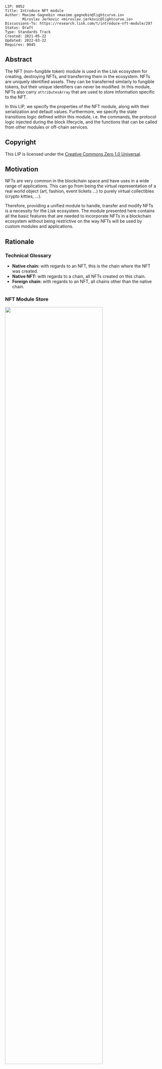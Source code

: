 ```
LIP: 0052
Title: Introduce NFT module
Author: Maxime Gagnebin <maxime.gagnebin@lightcurve.io>
        Miroslav Jerkovic <miroslav.jerkovic@lightcurve.io>
Discussions-To: https://research.lisk.com/t/introduce-nft-module/297
Status: Draft
Type: Standards Track
Created: 2021-05-22
Updated: 2022-03-22
Requires: 0045
```

## Abstract

The NFT (non-fungible token) module is used in the Lisk ecosystem for creating, destroying NFTs, and transferring them in the ecosystem. NFTs are uniquely identified assets. They can be transferred similarly to fungible tokens, but their unique identifiers can never be modified. In this module, NFTs also carry `attributesArray` that are used to store information specific to the NFT.

In this LIP, we specify the properties of the NFT module, along with their serialization and default values. Furthermore, we specify the state transitions logic defined within this module, i.e. the commands, the protocol logic injected during the block lifecycle, and the functions that can be called from other modules or off-chain services.

## Copyright

This LIP is licensed under the [Creative Commons Zero 1.0 Universal](https://creativecommons.org/publicdomain/zero/1.0/).

## Motivation

NFTs are very common in the blockchain space and have uses in a wide range of applications. This can go from being the virtual representation of a real world object (art, fashion, event tickets ...) to purely virtual collectibles (crypto kitties, ...).

Therefore, providing a unified module to handle, transfer and modify NFTs is a necessity for the Lisk ecosystem. The module presented here contains all the basic features that are needed to incorporate NFTs in a blockchain ecosystem without being restrictive on the way NFTs will be used by custom modules and applications.

## Rationale

### Technical Glossary

- **Native chain:** with regards to an NFT, this is the chain where the NFT was created.
- **Native NFT:** with regards to a chain, all NFTs created on this chain.
- **Foreign chain:** with regards to an NFT, all chains other than the native chain.

### NFT Module Store

<img src="lip-0052/nft_module_store.png" width="80%">

_Figure 1: The NFT module store is divided into four substores. All NFTs held by users are stored sequentially in the user substore with keys given by the user address and the NFT ID._

#### NFT Store

The NFT store contains entries for all NFTs present on the native chain, as well as entries for all native NFTs that have been sent cross-chain to a foreign chain. Each entry contains two properties:

- The `owner` property can either be a `LENGTH_ADDRESS` bytes long user address or a `LENGTH_CHAIN_ID` bytes long chain ID. In the latter case, the NFT is a native NFT that has been sent cross-chain to a foreign chain and is escrowed.
- The `attributesArray` property can be used by custom applications to store information about the NFT, or modify interactions with the NFT.

#### User Substore

In the proposed solution, all NFTs associated with a given address are stored sequentially in the user substore part of the state. In this way, getting all NFTs of a given account can be done efficiently. This is in contrast to specifications (like [ERC 721](https://github.com/ethereum/EIPs/blob/master/EIPS/eip-721.md) without optional extensions) where the NFT owner is only stored as one of the NFTs properties. We think that this feature is useful in an account-based blockchain ecosystem and the user substore is designed accordingly.

The `lockingModule` property stores the information regarding the locking status of the NFT. If the NFT is unlocked, this property will have the value `NFT_NOT_LOCKED`, whereas if the NFT is locked, this property will store the locking module name.

### NFT Identifier

To identify NFTs in the Lisk ecosystem, we introduce the `nftID`, a unique NFT identifier in the ecosystem. It is a `LENGTH_NFT_ID` bytes long concatenation of the `LENGTH_CHAIN_ID` bytes long `chainID`, the [chain ID][lip-0043] of the chain creating the NFT, the `LENGTH_COLLECTION_ID` bytes long `collectionID`, chosen when the NFT is created, and a 8 bytes long serialization of an `index` integer, automatically assigned at the NFT creation.

This allows chains to define multiple sets of NFTs, each identified by their respective collection. Each collection can then easily have its own attributes schema and custom logic. For example, an art NFT exchange could have a different collection per artist, `index` being then a unique integer associated with each art piece of this artist.

### Cross-chain NFT Transfer

To allow cross-chain transfers of NFTs, we define a specific command which makes use of the [Interoperability module][lip-0045] and creates a [cross-chain message][lip-0049] with the relevant information. When sending NFTs cross-chain, it is crucial that every native chain can correctly escrow its native NFTs sent to a foreign chain. In this way, a native NFT can never be created by a foreign chain and sent across the ecosystem. When receiving non-native NFTs on a chain, users can query this NFT's native chain to make sure that the NFT is properly escrowed.

#### Transfer To and From the Native Chain

These specifications only allow NFTs to be transferred from or to their native chain. In particular, this means that NFT created on chain A cannot be transferred directly from chain B to chain C. This is required to allow the native chain to maintain escrowed NFTs correctly.

### Attributes

Each NFT is stored with an array of attributes specified by various modules, with each `attribute` property being a byte sequence that is not deserialized by the NFT module. Each custom module using NFTs should define schemas to serialize and deserialize their `attributes` property of NFTs.

When an NFT is sent to another chain, the `attributes` properties of the NFT can be modified according to specifications set on the receiving chain, i.e., in the processing done after the cross-chain NFT transfer. For this reason, custom modules specifying an NFT must also implement the behavior to adopt when an NFT is returned with a modified `attributes` properties. By default, an NFT returning back to its native chain will have the attributes as saved in the escrow account.

### Protocol Logic for Other Modules

The NFT module provides the following functions to modify the NFT state. Any other modules should use those functions to modify the NFT state. The NFT state should never be modified from outside the module without using one of the provided functions as this could result in unexpected behavior and could cause an improper state transition.

#### create

This function is used to create a new NFT. The NFT will always be native to the chain creating it.

#### destroy

This function is used to destroy NFTs. The NFT will be removed from the NFT substore and cannot be retrieved. The use of this function is limited to destroying native NFTs.

#### lock

This function is used to lock an NFT to a module. A locked NFT cannot be transferred (within the chain or across chains). This can be useful, for example, when the NFT is used as a deposit for a service. Module is specified both when locking and unlocking the NFT, thus preventing NFTs being accidentally locked and unlocked by different modules.

#### unlock

This function is used to unlock an NFT that was locked to a module.

#### setAttributes

This function is used to modify the attributes of NFTs. Each custom module can define the rules surrounding modifying NFT attributes and should call this function. This function will be executed even if the NFT is locked.

#### transfer

This function is used to transfer ownership of NFTs within one chain.

#### transferCrossChain

This function is used to transfer ownership of NFTs across chains in the Lisk ecosystem.

#### recover

This function should only be called by the [Interoperability module][lip-0045] to trigger the recovery of NFTs escrowed to terminated chains.

## Specification

### Notation and Constants

The following constants are used throughout the document:

| Name                                | Type   | Value                   |
| ----------------------------------- | ------ | ----------------------- |
| **Interoperability Constants**      |        |                         |
| `MAINCHAIN_ID`                      | bytes  | 0x 00 00 00 00          |
| **NFT Module Constants**            |        |                         |
| `MODULE_NAME_NFT`                   | string | "nft"                   |
| `COMMAND_NAME_TRANSFER`             | string | "transfer"              |
| `COMMAND_NAME_CROSS_CHAIN_TRANSFER` | string | "transferCrossChain"    |
| `CROSS_CHAIN_COMMAND_NAME_TRANSFER` | string | TBD                     |
| `CCM_STATUS_OK`                     | uint32 | 0                       |
| `CCM_STATUS_NFT_NOT_SUPPORTED`      | uint32 | 64                      |
| `CCM_STATUS_PROTOCOL_VIOLATION`     | uint32 | 65                      |
| `NFT_NOT_LOCKED`                    | string | `MODULE_NAME_NFT`       |
| `MAX_BYTE_LENGTH_ATTRIBUTES`        | uint32 | 256                     |
| `ALL_SUPPORTED_NFTS_KEY`            | bytes  | `EMPTY_BYTES`           |
| **NFT Store Constants**             |        |                         |
| `SUBSTORE_PREFIX_NFT`               | bytes  | 0x00 00                 |
| `SUBSTORE_PREFIX_USER`              | bytes  | 0x80 00                 |
| `SUBSTORE_PREFIX_ESCROW`            | bytes  | 0xc0 00                 |
| `SUBSTORE_PREFIX_SUPPORTED_NFTS`    | bytes  | 0xd0 00                 |
| **Configurable Constants**          |        | **Mainchain Value**     |
| `FEE_CREATE_NFT`                    | uint64 | 5000000                 |
| **General Constants**               |        |                         |
| `OWN_CHAIN_ID`                      | bytes  | `chainID` of the chain. |
| `LENGTH_ADDRESS`                    | uint32 | 20                      |
| `MIN_LENGTH_MODULE_NAME`            | uint32 | 1                       |
| `MAX_LENGTH_MODULE_NAME`            | uint32 | 32                      |
| `LENGTH_NFT_ID`                     | uint32 | 16                      |
| `LENGTH_CHAIN_ID`                   | uint32 | 4                       |
| `LENGTH_COLLECTION_ID`              | uint32 | 4                       |
| `LENGTH_TOKEN_ID`                   | uint32 | 8                       |
| `MAX_LENGTH_DATA`                   | uint32 | 64                      |
| `EMPTY_BYTES`                       | bytes  | ""                      |

### Event Names and Results

| Name                                                 | Type   | Value                                | Description                                                                                                                      |
| ---------------------------------------------------- | ------ | ------------------------------------ | -------------------------------------------------------------------------------------------------------------------------------- |
| **Names**                                            |        |                                      |                                                                                                                                  |
| `EVENT_NAME_TRANSFER`                                | string | "transfer"                           | Name of the events emitted during NFT transfer.                                                                                  |
| `EVENT_NAME_TRANSFER_CROSS_CHAIN`                    | string | "transferCrossChain"                 | Name of the events emitted during cross-chain NFT transfer.                                                                      |
| `EVENT_NAME_CCM_TRANSFER`                            | string | "ccmTransfer"                        | Name of the events emitted during execution of cross-chain NFT transfer messages.                                                |
| `EVENT_NAME_CREATE`                                  | string | "create"                             | Name of the events emitted during calls to the [create](#create-2) function.                                                     |
| `EVENT_NAME_DESTROY`                                 | string | "destroy"                            | Name of the events emitted during calls to the [destroy](#destroy-2) function.                                                   |
| `EVENT_NAME_LOCK`                                    | string | "lock"                               | Name of the events emitted during calls to the [lock](#lock-2) function.                                                         |
| `EVENT_NAME_UNLOCK`                                  | string | "unlock"                             | Name of the events emitted during calls to the [unlock](#unlock-2) function.                                                     |
| `EVENT_NAME_SET_ATTRIBUTES`                          | string | "setAttributes"                      | Name of the events emitted during calls to the [setAttributes](#setattributes-2) function.                                       |
| `EVENT_NAME_RECOVER`                                 | string | "recover"                            | Name of the events emitted during calls to the [recover](#recover-2) function.                                                   |
| `EVENT_NAME_SUPPORT_ALL_NFTS`                        | string | "supportAllNFTs"                     | Name of the event emitted during calls to the [supportAllNFTs](#supportallnfts-1) function                                       |
| `EVENT_NAME_REMOVE_SUPPORT_ALL_NFTS`                 | string | "removeSupportAllNFTs"               | Name of the event emitted during calls to the [removeSupportAllNFTs](#removesupportallnfts-1) function                           |
| `EVENT_NAME_SUPPORT_ALL_NFTS_FROM_CHAIN`             | string | "supportAllNFTsFromChain"            | Name of the event emitted during calls to the [supportAllNFTsFromChain](#supportallnftsfromchain-1) function                     |
| `EVENT_NAME_REMOVE_SUPPORT_ALL_NFTS_FROM_CHAIN`      | string | "removeSupportAllNFTsFromChain"      | Name of the event emitted during calls to the [removeSupportAllNFTsFromChain](#removesupportallnftsfromchain-1) function         |
| `EVENT_NAME_SUPPORT_ALL_NFTS_FROM_COLLECTION`        | string | "supportAllNFTsFromCollection"       | Name of the event emitted during calls to the [supportAllNFTsFromCollection](#supportallnftsfromcollection) function             |
| `EVENT_NAME_REMOVE_SUPPORT_ALL_NFTS_FROM_COLLECTION` | string | "removeSupportAllNFTsFromCollection" | Name of the event emitted during calls to the [removeSupportAllNFTsFromCollection](#removesupportallnftsfromcollection) function |
| **Result codes**                                     |        |                                      |                                                                                                                                  |
| `RESULT_SUCCESSFUL`                                  | uint32 | 0                                    | Successful result code for events.                                                                                               |
| `RESULT_NFT_DOES_NOT_EXIST`                          | uint32 | 1                                    | Used when NFT substore entry does not exist.                                                                                     |
| `RESULT_NFT_NOT_NATIVE`                              | uint32 | 2                                    | Used when NFT is not native to either the sending chain or the receiving chain.                                                  |
| `RESULT_NFT_NOT_SUPPORTED`                           | uint32 | 3                                    | Used when NFT is not supported in the receiving chain.                                                                           |
| `RESULT_NFT_LOCKED`                                  | uint32 | 4                                    | Used when destroy, lock or transfer functions fail due to NFT being locked.                                                      |
| `RESULT_NFT_NOT_LOCKED`                              | uint32 | 5                                    | Used when unlock function fails due to NFT being unlocked.                                                                       |
| `RESULT_UNAUTHORIZED_UNLOCK`                         | uint32 | 6                                    | Used when NFT unlocking fails due to being requested by a module that did not lock it.                                           |
| `RESULT_NFT_ESCROWED`                                | uint32 | 7                                    | Used when destroy, lock or transfer functions fail due to NFT being escrowed.                                                    |
| `RESULT_NFT_NOT_ESCROWED`                            | uint32 | 8                                    | Used when recover function fails due to NFT not being escrowed.                                                                  |
| `RESULT_INITIATED_BY_NONNATIVE_CHAIN`                | uint32 | 9                                    | Used when recover function fails due to not being initiated by the native chain.                                                 |
| `RESULT_INITIATED_BY_NONOWNER`                       | uint32 | 10                                   | Used when destroy or transfer functions fail due to not being initiated by the NFT owner.                                        |
| `RESULT_RECOVER_FAIL_INVALID_INPUTS`                 | uint32 | 11                                   | Used when the recover function fails due to invalid inputs.                                                                      |
| `RESULT_INSUFFICIENT_BALANCE`                        | uint32 | 12                                   | Used when the balance is not sufficient to pay for the cross-chain message fee.                                                  |
| `RESULT_DATA_TOO_LONG`                               | uint32 | 13                                   | Used when the data input is too long.                                                                                            |

### Type Definitions

| Name              | Type                         | Validation                                                                                                                                                                                                                                  | Description                                          |
| ----------------- | ---------------------------- | ------------------------------------------------------------------------------------------------------------------------------------------------------------------------------------------------------------------------------------------- | ---------------------------------------------------- |
| `Address`         | bytes                        | Must be of length `LENGTH_ADDRESS`.                                                                                                                                                                                                         | Address of an account.                               |
| `Module`          | string                       | Must be of length at least `MIN_LENGTH_MODULE_NAME` and at most `MAX_LENGTH_MODULE_NAME`.                                                                                                                                                   | Used for identifying modules.                        |
| `NFTID`           | bytes                        | Must be of length `LENGTH_NFT_ID`.                                                                                                                                                                                                          | Used for NFT identifiers.                            |
| `ChainID`         | bytes                        | Must be of length `LENGTH_CHAIN_ID`.                                                                                                                                                                                                        | Used for chain identifiers.                          |
| `CollectionID`    | bytes                        | Must be of length `LENGTH_COLLECTION_ID`.                                                                                                                                                                                                   | Used for NFT collection identifiers.                 |
| `Attributes`      | bytes                        | Must be of length at most `MAX_BYTE_LENGTH_ATTRIBUTES`                                                                                                                                                                                      | Used for NFT attributes.                             |
| `AttributesArray` | (Module &#124; Attributes)[] | Two-dimensional array consisting of `Module` names and corresponding `Attributes`.                                                                                                                                                          | Used for array of NFT attributes.                    |
| `Transaction`     | object                       | Must follow the `transactionSchema` schema defined in the [LIP 0068][lip-0068] with the only difference that `params` property is not serialized and contains the values of parameters of `paramsSchema` for the corresponding transaction. | An object representing a non-serialized transaction. |
| `CCM`             | object                       | Must follow the `crossChainMessageSchema` schema defined in [LIP 0049][lip-0049#ccmschema].                                                                                                                                                 | The type of cross-chain messages.                    |

#### uint64be Function

The function `uint64be(x)` returns the big endian uint64 serialization of an integer `x`, with `0 <= x < 2^64`. This serialization is always 8 bytes long.

#### Logic from Other Modules

Calling a function `fct` from the [Interoperability module][lip-0045] is represented by `Interoperability.fct(required inputs)`, from the [Fee module][lip-0048] by `Fee.fct(required inputs)`, and from the [Token module][lip-0051] by `Token.fct(required inputs)`.

### NFT Identification

All NFTs in the ecosystem are identified by using the following three values:

- `chainID`, always the chain ID of the chain that created the NFT,
- `collectionID`, a `LENGTH_COLLECTION_ID` bytes long array, specified at NFT creation,
- `index`, assigned at NFT creation to the next available index in the collection.

In this LIP, the NFT identifier `nftID` is a `LENGTH_NFT_ID` bytes long concatenation of the `chainID` of the NFT native chain, `collectionID` and the serialization of `index`: `nftID = chainID + collectionID + uint64be(index)`. This is for example used in all input formats for the module's exposed logics. This allows the exposed logic interfaces to be simple and uniform.

#### Supported NFTs

The NFT module contains a function used when receiving cross-chain NFT transfers to assert the support for non-native NFTs. It should return a boolean, depending on the configuration of the NFT module. For the rest of this LIP, this function is written `isNFTSupported(nftID)`.

### NFT Module Store

The store keys and schemas for value serialization of the NFT module store are set as follows:

#### NFT Substore

- The substore prefix is set to `SUBSTORE_PREFIX_NFT`.
- Each store key is an NFT ID: `nftID`.
- Each store value is the serialization of an object following `NFTStoreSchema`.

```java
NFTStoreSchema = {
    "type": "object",
    "required": [
        "owner",
        "attributesArray"
    ],
    "properties": {
        "owner": {
            "dataType": "bytes",
            "fieldNumber": 1
        },
        "attributesArray": {
            "type": "array",
            "fieldNumber": 2,
            "items": {
                "type": "object",
                "required": [
                    "module",
                    "attributes"
                ],
                "properties": {
                    "module": {
                        "dataType": "string",
                        "minLength": MIN_LENGTH_MODULE_NAME,
                        "maxLength": MAX_LENGTH_MODULE_NAME,
                        "pattern": "^[a-zA-Z0-9]*$",
                        "fieldNumber": 1
                    },
                    "attributes": {
                        "dataType": "bytes",
                        "maxLength": MAX_BYTE_LENGTH_ATTRIBUTES,
                        "fieldNumber": 2
                    }
                }
            }
        }
    }
}
```

Here, the `attributesArray` array is lexicographically ordered by `module`, which guarantees that serialization is consistent across nodes maintaining the chain.

If, for some `module`, a state transition deletes the `attributes` property , the corresponding entry in `attributesArray` is removed.

If, for some `module`, a state transition creates the `attributes` property of a non-existent store entry, this entry is created following `NFTStoreSchema` with the `attributesArray` entry set accordingly.

#### User Substore

- The substore prefix is set to `SUBSTORE_PREFIX_USER`.
- Each store key is a concatenation of an address and a NFT ID: `address + nftID`.
- Each store value is the serialization of an object following `userStoreSchema`.

```java
userStoreSchema = {
    "type": "object",
    "required": ["lockingModule"],
    "properties": {
        "lockingModule": {
            "dataType": "string",
            "minLength": MIN_LENGTH_MODULE_NAME,
            "maxLength": MAX_LENGTH_MODULE_NAME,
            "pattern": "^[a-zA-Z0-9]*$]",
            "fieldNumber": 1
        },
    }
}
```

The default value for the `lockingModule` property is `NFT_NOT_LOCKED`.

#### Escrow Substore

- The substore prefix is set to `SUBSTORE_PREFIX_ESCROW`.
- Each store key is the identifier of the chain to which the NFTs are escrowed, and the NFT ID of the escrowed NFT: `escrowedChainID + nftID`.
- Each store value follows the empty schema.

#### Supported NFTs Substore

- The substore prefix is set to `SUBSTORE_PREFIX_SUPPORTED_NFTS`.
- Each store key is the `chainID` identifier of the chain to which the supported NFTs are native.
- Each store value is the serialization of an object following `supportedNFTsStoreSchema`.

```java
supportedNFTsStoreSchema = {
   "type": "object",
   "required": ["supportedCollectionIDArray"],
   "properties": {
       "supportedCollectionIDArray" : {
           "type": "array",
           "fieldNumber": 1,
           "items": {
                "type": "object",
                "required": ["collectionID"],
                "properties": {
                    "collectionID": {
                        "dataType": "bytes",
                        "length": LENGTH_COLLECTION_ID,
                        "fieldNumber": 1
                    }
                }
            }
       }
   }
}
```

If all NFTs are supported, the substore contains an entry for the key ALL_SUPPORTED_NFTS_KEY and no other entries.

If not all NFTs are supported, but all NFTs from a chain with `chainID` are supported, the substore contains an entry for key `chainID` with an empty array as value.

Since the native NFTs are always supported, no entry with key `OWN_CHAIN_ID` is added to the substore.

For all entries in this substore, the entries of the `supportedCollectionIDArray` are ordered lexicographically.

#### Store Notation

For the rest of this proposal:

- Let `NFTStore(nftID)` be the NFT substore entry with store key `nftID`.
  - Let `attributes(nftID, module)` be the `attributes` corresponding to the given `module` in the `attributesArray` of `NFTStore(nftID)`.
- Let `userStore(address, nftID)` be the user substore entry with store key `address + nftID`.
- Let `escrowStore(escrowedChainID, nftID)` be the escrow substore entry with store key `escrowedChainID + nftID`.
- Let `supportedNFTsStore(chainID)` be the supported NFTs substore entry with store key `chainID`.

### Commands

The module provides the following commands to modify the NFT store.

#### NFT Transfer

Transactions executing this command have:

- `module = MODULE_NAME_NFT`
- `command = COMMAND_NAME_TRANSFER`

##### Parameters Schema

The `params` property of a NFT transfer transaction follows the schema `NFTTransferParamsSchema`.

```java
NFTTransferParamsSchema = {
    "type": "object",
    "required": [
        "nftID",
        "recipientAddress",
        "data"
    ],
    "properties": {
        "nftID": {
            "dataType": "bytes",
            "length": LENGTH_NFT_ID,
            "fieldNumber": 1,
        },
        "recipientAddress": {
            "dataType": "bytes",
            "length": LENGTH_ADDRESS,
            "fieldNumber": 2
        },
         "data": {
            "dataType": "string",
            "maxLength": MAX_LENGTH_DATA,
            "fieldNumber": 3
        }
    }
}
```

##### Verification

```python
def verify(trs: Transaction) -> None:

    senderAddress = sha256(trs.senderPublicKey)[:LENGTH_ADDRESS]
    nftID = trs.params.nftID

    if NFTStore(nftID) does not exist:
        raise Exception("NFT substore entry does not exist")

    if len(getNFTOwner(nftID)) == LENGTH_CHAIN_ID:
        raise Exception("NFT is escrowed to another chain")

    if getNFTOwner(nftID) != senderAddress:
        raise Exception("Transfer not initiated by the NFT owner")

    if getLockingModule(nftID) != NFT_NOT_LOCKED:
        raise Exception("Locked NFTs cannot be transferred")
```

##### Execution

```python
def execute(trs: Transaction) -> None:

    senderAddress = sha256(trs.senderPublicKey)[:LENGTH_ADDRESS]
    recipientAddress = trs.params.recipientAddress
    nftID = trs.params.nftID

    transferInternal(senderAddress, recipientAddress, nftID)
```

The [transferInternal](#transferinternal) function transfers the ownership of the NFT within the chain.

#### Cross-chain NFT Transfer

Transactions executing this command have:

- `module = MODULE_NAME_NFT`
- `command = COMMAND_NAME_CROSS_CHAIN_TRANSFER`

##### Parameters Schema

The `params` property of a cross-chain NFT transfer transaction follows the `crossChainTransferParamsSchema` schema.

```java
crossChainTransferParamsSchema = {
    "type": "object",
    "required": [
        "nftID",
        "receivingChainID",
        "recipientAddress",
        "data",
        "messageFee",
        "messageFeeTokenID",
        "includeAttributes"
    ],
    "properties": {
        "nftID": {
            "dataType": "bytes",
            "length": LENGTH_NFT_ID,
            "fieldNumber": 1,
        },
        "receivingChainID": {
            "dataType": "bytes",
            "length": LENGTH_CHAIN_ID,
            "fieldNumber": 2
        },
        "recipientAddress": {
            "dataType": "bytes",
            "length": LENGTH_ADDRESS,
            "fieldNumber": 3
        },
        "data": {
            "dataType": "string",
            "maxLength": MAX_LENGTH_DATA,
            "fieldNumber": 4
        }
        "messageFee": {
            "dataType": "uint64",
            "fieldNumber": 5
        },
        "messageFeeTokenID": {
            "dataType": "bytes",
            "length": LENGTH_TOKEN_ID,
            "fieldNumber": 6
        },
        "includeAttributes": {
            "dataType": "boolean",
            "fieldNumber": 7
        }
    }
}
```

##### Verification

```python
def verify(trs: Transaction) -> None:

    senderAddress = sha256(trs.senderPublicKey)[:LENGTH_ADDRESS]
    nftID = trs.params.nftID
    receivingChainID = trs.params.receivingChainID
    messageFeeTokenID = trs.params.messageFeeTokenID

    if NFTStore(nftID) does not exist:
        raise Exception("NFT substore entry does not exist")

    if len(getNFTOwner(nftID)) == LENGTH_CHAIN_ID:
        raise Exception("NFT is escrowed to another chain")

    if getChainID(nftID) not in [OWN_CHAIN_ID, receivingChainID, MAINCHAIN_ID]:
        raise Exception("NFT must be native to either the sending or the receiving chain or the mainchain")

    if messageFeeTokenID != Interoperability.getMessageFeeTokenID(receivingChainID):
        raise Exception("Mismatching message fee Token ID")

    if getNFTOwner(nftID) != senderAddress:
        raise Exception("Transfer not initiated by the NFT owner")

    if getLockingModule(nftID) != NFT_NOT_LOCKED:
        raise Exception("Locked NFTs cannot be transferred")

    if Token.getAvailableBalance(senderAddress, messageFeeTokenID) < messageFee:
        raise Exception("Insufficient balance for the message fee")
```

##### Execution

```python
def execute(trs: Transaction) -> None:

    senderAddress = sha256(trs.senderPublicKey)[:LENGTH_ADDRESS]
    nftID = trs.params.nftID
    receivingChainID = trs.params.receivingChainID
    recipientAddress = trs.params.recipientAddress
    data = trs.params.data
    messageFee = trs.params.messageFee
    includeAttributes = trs.params.includeAttributes

    if includeAttributes:
        transferCrossChainInternal(senderAddress, recipientAddress, nftID, receivingChainID, messageFee, data, True)
    else:
        transferCrossChainInternal(senderAddress, recipientAddress, nftID, receivingChainID, messageFee, data, False)
```

The [transferCrossChainInternal](#transfercrosschaininternal) function transfers ownership of NFTs across chains in the Lisk ecosystem and calls the interoperability module in order to create a CCM.

### Cross-chain Commands

#### Cross-chain NFT Transfer Message

Cross-chain messages executing this cross-chain command have:

- `module = MODULE_NAME_NFT`,
- `crossChainCommand = CROSS_CHAIN_COMMAND_NAME_TRANSFER`

##### CCM Parameters Schema

The `params` property of a cross-chain NFT transfer message follows the `crossChainTransferMessageParamsSchema`.

```java
crossChainTransferMessageParamsSchema = {
    "type": "object",
    "required": [
        "nftID",
        "senderAddress"
        "recipientAddress",
        "attributes",
        "data"
    ],
    "properties": {
        "nftID": {
            "dataType": "bytes",
            "length": LENGTH_NFT_ID,
            "fieldNumber": 1,
        },
        "senderAddress": {
            "dataType": "bytes",
            "length": LENGTH_ADDRESS,
            "fieldNumber": 2
        },
        "recipientAddress": {
            "dataType": "bytes",
            "length": LENGTH_ADDRESS,
            "fieldNumber": 3
        },
        "attributes": {
            "dataType": "bytes",
            "fieldNumber": 4
        }
        "data": {
            "dataType": "string",
            "maxLength": MAX_LENGTH_DATA,
            "fieldNumber": 5
        }
    }
}
```

##### Verification

```python
def verify(
    ccu: Transaction,
    ccm: CCM
) -> None:

    nftID = ccm.params.nftID
    sendingChainID = ccm.sendingChainID

    if getChainID(nftID) not in [OWN_CHAIN_ID, sendingChainID, MAINCHAIN_ID]:
        raise Exception("NFT is not native to either the sending chain or the receiving chain or the mainchain")

    if getChainID(nftID) == OWN_CHAIN_ID and NFTStore(nftID) entry does not exist:
        raise Exception("Non-existent entry in the NFT substore")

    if getChainID(nftID) == OWN_CHAIN_ID and NFTStore(nftID).owner != ccm.sendingChainID:
        raise Exception("NFT has not been properly escrowed")

    if getChainID(nftID) != OWN_CHAIN_ID and NFTStore(nftID) entry exists:
        raise Exception("NFT substore entry already exists")
```

##### Execution

When executing a cross-chain NFT transfer message `ccm`, the logic below is followed.

```python
def execute(
    ccu: Transaction,
    ccm: CCM
) -> None:

    nftID = ccm.params.nftID
    senderAddress = ccm.params.senderAddress
    recipientAddress = ccm.params.recipientAddress
    receivedAttributes = ccm.params.attributes
    data = ccm.params.data
    receivingChainID = ccm.receivingChainID
    sendingChainID = ccm.sendingChainID

    if getChainID(nftID) == OWN_CHAIN_ID: # execution on the native chain
        storedAttributes = NFTStore(nftID).attributesArray
        if ccm.status == CCM_STATUS_OK:
            NFTStore(nftID).owner = recipientAddress
            NFTStore(nftID).attributesArray = getNewAttributes(nftID, storedAttributes, receivedAttributes)
            createUserEntry(recipientAddress, nftID)
            delete entry escrowEntry(sendingChainID, nftID) from the escrow substore
        else: # message is returning to the non-native chain
            createNFTEntry(senderAddress, nftID, receivedAttributes)
            createUserEntry(senderAddress, nftID)
    else: # execution on the non-native chain
        if isNFTSupported(nftID) == False:
            emitPersistentEvent(
                module = MODULE_NAME_NFT,
                name = EVENT_NAME_CCM_TRANSFER,
                data = {
                    "senderAddress": senderAddress,
                    "recipientAddress": recipientAddress,
                    "nftID": nftID,
                    "result": RESULT_NFT_NOT_SUPPORTED
                },
                topics = [senderAddress, recipientAddress]
            )
            raise Exception("Non-supported NFT")
        if ccm.status == CCM_STATUS_OK:
            createNFTEntry(recipientAddress, nftID, receivedAttributes)
            createUserEntry(recipientAddress, nftID)
        else: # message is returning to the native chain
            NFTStore(nftID).owner = senderAddress
            createUserEntry(senderAddress, nftID)
            delete entry escrowEntry(receivingChainID, nftID) from the escrow substore

    emitEvent(
        module = MODULE_NAME_NFT,
        name = EVENT_NAME_CCM_TRANSFER,
        data = {
            "senderAddress": senderAddress,
            "recipientAddress": recipientAddress,
            "nftID": nftID,
            "result": RESULT_SUCCESSFUL
        },
        topics = [senderAddress, recipientAddress]
    )
```

### Events

#### transfer

This event has `name = EVENT_NAME_TRANSFER`, and is emitted when the [transfer](#transfer-2) and [transferInternal](#transferinternal) functions are called.

##### Topics

- `senderAddress`: the address of the sending account.
- `recipientAddress`: the address of the receiving account.

##### Data

```java
transferEventDataSchema = {
    "type": "object",
    "required": [
        "senderAddress",
        "recipientAddress",
        "nftID",
        "result"
    ],
    "properties": {
        "senderAddress": {
            "dataType": "bytes",
            "length": LENGTH_ADDRESS,
            "fieldNumber": 1
        },
        "recipientAddress": {
            "dataType": "bytes",
            "length": LENGTH_ADDRESS,
            "fieldNumber": 2
        },
        "nftID": {
            "dataType": "bytes",
            "length": LENGTH_NFT_ID,
            "fieldNumber": 3
        },
        "result": {
            "dataType": "uint32",
            "fieldNumber": 4
        },
    }
}
```

#### transferCrossChain

This event has `name = EVENT_NAME_TRANSFER_CROSS_CHAIN`, and is emitted when the [transferCrossChain](#transfercrosschain-2) and [transferCrossChainInternal](#transfercrosschaininternal) functions are called.

##### Topics

- `senderAddress`: the address of the sending account.
- `recipientAddress`: the address of the receiving account.
- `receivingChainID`: the chain ID of the receiving chain.

##### Data

```java
transferCrossChainEventDataSchema = {
    "type": "object",
    "required": [
        "senderAddress",
        "recipientAddress",
        "nftID",
        "receivingChainID",
        "result"
    ],
    "properties": {
        "senderAddress": {
            "dataType": "bytes",
            "length": LENGTH_ADDRESS,
            "fieldNumber": 1
        },
        "recipientAddress": {
            "dataType": "bytes",
            "length": LENGTH_ADDRESS,
            "fieldNumber": 2
        },
        "nftID": {
            "dataType": "bytes",
            "length": LENGTH_NFT_ID,
            "fieldNumber": 3
        },
        "receivingChainID": {
            "dataType": "bytes",
            "length": LENGTH_CHAIN_ID,
            "fieldNumber": 4
        },
        "includeAttributes": {
            "dataType": "boolean",
            "fieldNumber": 5
        }
        "result": {
            "dataType": "bytes",
            "length": "uint32",
            "fieldNumber": 6
        }
    }
}
```

#### ccmTransfer

This event has `name = EVENT_NAME_CCM_TRANSFER`, and is emitted during the execution of [cross-chain NFT transfer messages](#cross-chain-nft-transfer-message).

##### Topics

- `senderAddress`: the address of the sending account.
- `recipientAddress`: the address of the receiving account.

##### Data

```java
ccmTransferEventDataSchema = {
    "type": "object",
    "required": [
        "senderAddress",
        "recipientAddress",
        "nftID",
        "result"
    ],
    "properties": {
        "senderAddress": {
            "dataType": "bytes",
            "length": LENGTH_ADDRESS,
            "fieldNumber": 1
        },
        "recipientAddress": {
            "dataType": "bytes",
            "length": LENGTH_ADDRESS,
            "fieldNumber": 2
        },
        "nftID": {
            "dataType": "bytes",
            "length": LENGTH_NFT_ID,
            "fieldNumber": 3
        },
        "result": {
            "dataType": "bytes",
            "length": "uint32",
            "fieldNumber": 4
        }
    }
}
```

#### create

This event has `name = EVENT_NAME_CREATE`, and is emitted when the [create](#create-2) function is called.

##### Topics

- `address`: the address of the account that created the NFT.
- `nftID`: ID of the created NFT.

##### Data

```java
createEventDataSchema = {
    "type": "object",
    "required": [
        "address",
        "nftID",
        "collectionID",
        "result"
    ],
    "properties": {
        "address": {
            "dataType": "bytes",
            "length": LENGTH_ADDRESS,
            "fieldNumber": 1
        },
        "nftID": {
            "dataType": "bytes",
            "length": LENGTH_NFT_ID,
            "fieldNumber": 2
        },
        "collectionID": {
            "dataType": "bytes",
            "length": LENGTH_COLLECTION_ID,
            "fieldNumber": 3
        },
        "result": {
            "dataType": "uint32"
            "fieldNumber": 4
        }
    }
}
```

#### destroy

This event has `name = EVENT_NAME_DESTROY`, and is emitted when the [destroy](#destroy-2) function is called.

##### Topics

- `address`: the address of the NFT owner.
- `nftID`: ID of the destroyed NFT.

##### Data

```java
destroyEventDataSchema = {
    "type": "object",
    "required": [
        "address",
        "nftID",
        "result"
    ],
    "properties": {
        "address": {
            "dataType": "bytes",
            "length": LENGTH_ADDRESS,
            "fieldNumber": 1
        },
        "nftID": {
            "dataType": "bytes",
            "length": LENGTH_NFT_ID,
            "fieldNumber": 2
        },
        "result": {
            "dataType": "uint32",
            "fieldNumber": 3
        }
    }
}
```

#### lock

This event has `name = EVENT_NAME_LOCK`, and is emitted when the [lock](#lock-2) function is called.

##### Topics

- `module`: name of the module that locked the NFT.
- `nftID`: ID of the locked NFT.

##### Data

```java
lockEventDataSchema = {
    "type": "object",
    "required": [
        "module",
        "nftID",
        "result"
    ],
    "properties": {
        "module": {
            "dataType": "string",
            "minLength": MIN_LENGTH_MODULE_NAME,
            "maxLength": MAX_LENGTH_MODULE_NAME,
            "fieldNumber": 1
        },
        "nftID": {
            "dataType": "bytes",
            "length": LENGTH_NFT_ID,
            "fieldNumber": 2
        },
        "result": {
            "dataType": "uint32",
            "fieldNumber": 3
        }
    }
}
```

#### unlock

This event has `name = EVENT_NAME_UNLOCK`, and is emitted when the [unlock](#unlock-2) function is called.

##### Topics

- `module`: name of the module that unlocked the NFT.
- `nftID`: ID of the unlocked NFT.

##### Data

```java
unlockEventDataSchema = {
    "type": "object",
    "required": [
        "module",
        "nftID",
        "result"
    ],
    "properties": {
        "module": {
            "dataType": "string",
            "minLength": MIN_LENGTH_MODULE_NAME,
            "maxLength": MAX_LENGTH_MODULE_NAME,
            "fieldNumber": 1
        },
        "nftID": {
            "dataType": "bytes",
            "length": LENGTH_NFT_ID,
            "fieldNumber": 2
        },
        "result": {
            "dataType": "uint32",
            "fieldNumber": 3
        }
    }
}
```

#### setAttributes

This event has `name = EVENT_NAME_SET_ATTRIBUTES`, and is emitted when the [setAttributes](#setattributes-2) function is called.

##### Topics

- `nftID`: ID of the NFT.

##### Data

```java
setAttributesEventDataSchema = {
    "type": "object",
    "required": [
        "nftID",
        "attributes",
        "result"
    ],
    "properties": {
        "nftID": {
            "dataType": "bytes",
            "length": LENGTH_NFT_ID,
            "fieldNumber": 1
        },
        "attributes": {
            "dataType": "bytes",
            "maxLength": MAX_BYTE_LENGTH_ATTRIBUTES,
            "fieldNumber": 2
        },
        "result": {
            "dataType": "uint32",
            "fieldNumber": 3
        }
    }
}
```

#### recover

This event has `name = EVENT_NAME_RECOVER`, and is emitted when the [recover](#recover-2) function is called.

##### Topics

- `nftID`: ID of the recovered NFT.

##### Data

```java
recoverEventDataSchema = {
    "type": "object",
    "required": [
        "terminatedChainID",
        "nftID",
        "result"
    ],
    "properties": {
        "terminatedChainID": {
            "dataType": "bytes",
            "maxLength": LENGTH_CHAIN_ID,
            "fieldNumber": 1
        },
        "nftID": {
            "dataType": "bytes",
            "length": LENGTH_NFT_ID,
            "fieldNumber": 2
        },
        "result": {
            "dataType": "uint32",
            "fieldNumber": 3
        }
    }
}
```

#### supportAllNFTs

This event has `name = EVENT_NAME_SUPPORT_ALL_NFTS`, and is emitted when the [`supportAllNFTs`](#supportallnfts-1) function is called.

#### removeSupportAllNFTs

This event has `name = EVENT_NAME_REMOVE_SUPPORT_ALL_NFTS`, and is emitted when the [`removeSupportAllNFTs`](#removesupportallnfts-1) function is called.

#### supportAllNFTsFromChain

This event has `name = EVENT_NAME_SUPPORT_ALL_NFTS_FROM_CHAIN`, and is emitted when the [`supportAllNFTsFromChain`](#supportallnftsfromchain-1) function is called.

##### Topics

- `chainID`: the ID of the chain for which all NFTs are supported.

##### Data

```java
supportAllNFTsFromChainEventDataSchema = {
    "type": "object",
    "required" = ["chainID"],
    "properties": {
        "chainID": {
            "dataType": "bytes",
            "length": LENGTH_CHAIN_ID,
            "fieldNumber": 1
        }
    }
}
```

#### removeSupportAllNFTsFromChain

This event has `name = EVENT_NAME_REMOVE_SUPPORT_ALL_NFTS_FROM_CHAIN`, and is emitted when the [`removeSupportAllNftsFromChain`](#removesupportallnftsfromchain-1) function is called.

##### Topics

- `chainID`: the ID of the chain for which all NFTs are supported.

##### Data

Same as in previous event, i.e., follow the `supportAllNFTsFromChainEventDataSchema`.

#### supportAllNFTsFromCollection

This event has `name = EVENT_NAME_SUPPORT_ALL_NFTS_FROM_COLLECTION`, and is emitted when the [supportAllNftsFromCollection](#supportallnftsfromcollection-1) function is called.

##### Topics

- `chainID`: the ID of the native chain of the supported collection.
- `collectionID`: the ID of the collection from which all NFTs are supported.

##### Data

```java
supportAllNFTsFromCollectionEventDataSchema = {
    "type": "object",
    "required" = [
        "chainID",
        "collectionID"
    ],
    "properties": {
        "chainID": {
            "dataType": "bytes",
            "length": LENGTH_CHAIN_ID,
            "fieldNumber": 1
        },
        "collectionID": {
            "dataType": "bytes",
            "length": LENGTH_COLLECTION_ID,
            "fieldNumber": 2
        }
    }
}
```

#### removeSupportAllNFTsFromCollection

This event has `name = EVENT_NAME_REMOVE_SUPPORT_ALL_NFTS_FROM_COLLECTION`, and is emitted when the [removeSupportAllNFTsFromCollection](#removesupportallnftsfromcollection-1) function is called.

##### Topics

- `chainID`: the ID of the native chain of the supported collection.
- `collectionID`: the ID of the collection from which all NFTs are supported.

##### Data

Same as in previous event, i.e., follow the `supportAllNFTsFromCollectionEventDataSchema`.

### Internal Functions

#### createNFTEntry

```python
def createNFTEntry(
    address: Address,
    nftID: NFTID,
    attributesArray: AttributesArray
) -> None:

    create substore entry with
        substorePrefix = SUBSTORE_PREFIX_NFT
        key = nftID
        value = encode(
            schema = NFTStoreSchema,
            object = {
               "owner": address,
               "attributesArray": attributesArray
            }
        )
```

#### createUserEntry

```python
def createUserEntry(
    address: Address,
    nftID: NFTID
) -> None:

    create substore entry with
        substorePrefix = SUBSTORE_PREFIX_USER
        key = address + nftID
        value = encode(
            schema = userStoreSchema,
            object = {
               "lockingModule": NFT_NOT_LOCKED
            }
        )
```

#### createEscrowEntry

```python
def createEscrowEntry(
    receivingChainID: ChainID,
    nftID: NFTID
) -> None:

    create substore entry with
        substorePrefix = SUBSTORE_PREFIX_ESCROW
        key = receivingChainID + nftID
```

#### transferInternal

```python
def transferInternal(
    senderAddress: Address,
    recipientAddress: Address,
    nftID: NFTID
) -> None:

    delete entry userStore(senderAddress, nftID) from the user substore
    createUserEntry(recipientAddress, nftID)
    NFTStore(nftID).owner = recipientAddress

    emitEvent(
        module = MODULE_NAME_NFT,
        name = EVENT_NAME_TRANSFER,
        data = {
            "senderAddress": senderAddress,
            "recipientAddress": recipientAddress,
            "nftID": nftID,
            "result": RESULT_SUCCESSFUL
        },
        topics = [senderAddress, recipientAddress]
    )
```

#### transferCrossChainInternal

```python
def transferCrossChainInternal(
    senderAddress: Address,
    recipientAddress: Address,
    nftID: NFTID,
    receivingChainID: ChainID,
    messageFee: uint64,
    data: str,
    includeAttributes: bool
) -> None:

    if getChainID(nftID) == OWN_CHAIN_ID:
        NFTStore(nftID).owner = receivingChainID
        delete entry userStore(senderAddress, nftID) from the user substore
        if escrowStore(receivingChainID, nftID) does not exist:
            createEscrowEntry(receivingChainID, nftID)

    if getChainID(nftID) == receivingChainID:
        destroy(senderAddress, nftID)

    if includeAttributes:
        attributes = NFTStore(nftID).attributesArray
    else:
        attributes = EMPTY_BYTES

    emitEvent(
        module = MODULE_NAME_NFT,
        name = EVENT_NAME_TRANSFER_CROSS_CHAIN,
        data = {
            "senderAddress": senderAddress,
            "recipientAddress": recipientAddress,
            "nftID": nftID,
            "receivingChainID": receivingChainID,
            "includeAttributes": includeAttributes,
            "result": RESULT_SUCCESSFUL
        },
        topics = [senderAddress, recipientAddress, receivingChainID]
    )

    Interoperability.send(
        sendingAddress = senderAddress,
        module = MODULE_NAME_NFT,
        crossChainCommand = CROSS_CHAIN_COMMAND_NAME_TRANSFER,
        receivingChainID = receivingChainID,
        fee = messageFee,
        params = encode(
            schema = crossChainTransferMessageParamsSchema,
            object = {
                "nftID": nftID,
                "senderAddress": senderAddress,
                "recipientAddress": recipientAddress,
                "attributes": attributes,
                "data": data
            }
        )
    )
```

#### getNewAttributes

This function is used when the native NFT is received from a non-native chain, with a default behavior is to always rewrite the received attributes with the ones in the NFT substore.

```python
def getNewAttributes(
    nftID: NFTID,
    storedAttributes: AttributesArray,
    receivedAttributes: AttributesArray
) -> AttributesArray:

    return storedAttributes
```

### Protocol Logic for Other Modules

#### isNFTSupported

This function returns the support status of an NFT.

```python
def isNFTSupported(nftID: NFTID) -> bool:

    if NFTStore(nftID) does not exist:
        raise Exception("NFT substore entry does not exist")

    chainID = getChainID(nftID)
    collectionID = getCollectionID(nftID)

    if getChainID(nftID) == OWN_CHAIN_ID:
        return True

    if supportedNFTsStore(ALL_SUPPORTED_NFTS_KEY) exists:
        return True

    if supportedNFTsStore(chainID) exists:
        if supportedNFTsStore(chainID).supportedCollectionIDArray == []:
            return True
        if collectionID is in supportedNFTsStore(chainID).supportedCollectionIDArray:
            return True

    return False
```

#### getChainID

This function returns the native chain `chainID` of an NFT.

```python
def getChainID(nftID: NFTID) -> ChainID:

    return nftID[:LENGTH_CHAIN_ID]
```

#### getCollectionID

This function returns the `collectionID` of an NFT.

```python
def getCollectionID(nftID: NFTID) -> CollectionID:

    if NFTStore(nftID) does not exist:
        raise Exception("NFT substore entry does not exist")

    return nftID[`LENGTH_CHAIN_ID`:(`LENGTH_CHAIN_ID` + `LENGTH_COLLECTION_ID`)]
```

#### getAttributesArray

This function returns the `attributesArray` of an NFT.

```python
def getAttributesArray(nftID: NFTID) -> List[{Module, Attributes}]:

    if NFTStore(nftID) does not exist:
        raise Exception("NFT substore entry does not exist")

    return NFTStore(nftID).attributesArray
```

#### getAttributes

This function returns the attributes of an NFT set by a specific module.

```python
def getAttributes(
    module: Module,
    nftID: NFTID
) -> Attributes:

    if NFTStore(nftID) does not exist:
        raise Exception("NFT substore entry does not exist")

    attributes_exist = False

    for entry in NFTStore(nftID).attributesArray:
        if entry['module'] == module:
            attributes_exist = True
            return(entry['attributes'])

    if attributes_exist == False:
        raise Exception("Specific module did not set any attributes.")
```

#### getLockingModule

This function returns the locking status of an NFT.

```python
def getLockingModule(nftID: NFTID) -> Module:

    if NFTStore(nftID) does not exist:
        raise Exception("NFT substore entry does not exist")

    if len(getNFTOwner(nftID)) == LENGTH_CHAIN_ID:
        raise Exception("NFT is escrowed to another chain")
    else:
        return userStore(getNFTOwner(nftID), nftID).lockingModule
```

#### getNFTOwner

This function returns the owner of an NFT.

```python
def getNFTOwner(nftID: NFTID) -> Address | ChainID:

    if NFTStore(nftID) does not exist:
        raise Exception("NFT substore entry does not exist")

    return NFTStore(nftID).owner
```

#### getNextAvailableIndex

This function returns the next available index of a collection.

```python
def getNextAvailableIndex(collectionID: CollectionID) -> uint64:

    count = 0

    for key in NFTStore.keys():
        if key[`LENGTH_CHAIN_ID`:(`LENGTH_CHAIN_ID`+`LENGTH_COLLECTION_ID`)] == collectionID:
            count +=1

    return count
```

#### create

This function creates an NFT.

```python
def create(
    address: Address,
    collectionID: Collection,
    attributesArray: AttributesArray
) -> None:

    index = getNextAvailableIndex(collectionID)
    nftID = OWN_CHAIN_ID + collectionID + uint64be(index)

    # May fail in the case of insufficient balance.
    Fee.payFee(FEE_CREATE_NFT)

    createNFTEntry(address, nftID, attributesArray)
    createUserEntry(address, nftID)

    emitEvent(
        module = MODULE_NAME_NFT,
        name = EVENT_NAME_CREATE,
        data = {
            "address": address,
            "nftID": nftID,
            "collectionID": collectionID,
            "result": RESULT_SUCCESSFUL
        },
        topics = [address, nftID]
    )
```

#### destroy

This function destroys an NFT.

```python
def destroy(
    address: Address,
    nftID: NFTID
) -> None:

    if NFTStore(nftID) does not exist:
        emitFailedDestroyEvent(address, nftID, RESULT_NFT_DOES_NOT_EXIST)
        raise Exception("NFT substore entry does not exist")

    if getNFTOwner(nftID) != address:
        emitFailedDestroyEvent(address, nftID, RESULT_INITIATED_BY_NONOWNER)
        raise Exception("Not initiated by the NFT owner")

    if getLockingModule(nftID) != NFT_NOT_LOCKED:
        emitFailedDestroyEvent(address, nftID, RESULT_NFT_LOCKED)
        raise Exception("Locked NFTs cannot be destroyed")

    if len(getNFTOwner(nftID)) == LENGTH_CHAIN_ID:
        emitFailedDestroyEvent(address, nftID, RESULT_NFT_ESCROWED)
        raise Exception("NFT is escrowed to another chain")

    delete entry NFTStore(nftID) from the NFT substore
    delete entry userStore(address, nftID) from the user substore

    emitEvent(
        module = MODULE_NAME_NFT,
        name = EVENT_NAME_DESTROY,
        data = {
            "address": address,
            "nftID": nftID,
            "result": RESULT_SUCCESSFUL
        },
        topics = [address, nftID]
    )

    def emitFailedDestroyEvent(
        address: Address,
        nftID: NFTID,
        result: uint32
    ) -> None:

        emitPersistentEvent(
            module = MODULE_NAME_NFT,
            name = EVENT_NAME_DESTROY,
            data = {
                "address": address,
                "nftID": nftID,
                "result": result
            },
            topics = [address, nftID]
        )
```

#### lock

This function locks an NFT to a given module.

```python
def lock(
    module: Module,
    nftID: NFTID
) -> None:

    if NFTStore(nftID) does not exist:
        emit FailedLockEvent(module, nftID, RESULT_NFT_DOES_NOT_EXIST)
        raise Exception("NFT substore entry does not exist")

    if len(getNFTOwner(nftID)) == LENGTH_CHAIN_ID:
        emit FailedLockEvent(module, nftID, RESULT_NFT_ESCROWED)
        raise Exception("NFT is escrowed to another chain")

    if getLockingModule(nftID) != NFT_NOT_LOCKED:
        emit FailedLockEvent(module, nftID, RESULT_NFT_LOCKED)
        raise Exception("NFT is already locked")

    userStore(getNFTOwner(nftID), nftID).lockingModule = module

    emitEvent(
        module = MODULE_NAME_NFT,
        name = EVENT_NAME_LOCK,
        data = {
            "module": module,
            "nftID": nftID,
            "result": RESULT_SUCCESSFUL
        },
        topics = [module, nftID]
    )

    def emitFailedLockEvent(
        module: Module,
        nftID: NFTID,
        result: uint32
    ) -> None:

        emitPersistentEvent(
            module = MODULE_NAME_NFT,
            name = EVENT_NAME_LOCK,
            data = {
                "module": module,
                "nftID": nftID,
                "result": result
            },
            topics = [module, nftID]
        )
```

#### unlock

This function unlocks an NFT that was previously locked to a module.

```python
def unlock(
    module: Module,
    nftID: NFTID
) -> None:

    if NFTStore(nftID) does not exist:
        emit FailedUnlockEvent(module, nftID, RESULT_NFT_DOES_NOT_EXIST)
        raise Exception("NFT substore entry does not exist")

    if getLockingModule(nftID) == NFT_NOT_LOCKED:
        emit FailedUnlockEvent(module, nftID, RESULT_NFT_NOT_LOCKED)
        raise Exception("NFT is not locked")

    if getLockingModule(nftID) != module:
        emit FailedUnlockEvent(module, nftID, RESULT_UNAUTHORIZED_UNLOCK)
        raise Exception("Unlocking NFT via module that did not lock it")

    userStore(getNFTOwner(nftID), nftID).lockingModule = NFT_NOT_LOCKED

    emitEvent(
        module = MODULE_NAME_NFT,
        name = EVENT_NAME_UNLOCK,
        data = {
            "module": module,
            "nftID": nftID,
            "result": RESULT_SUCCESSFUL
        },
        topics = [module, nftID]
    )

    def emitFailedUnlockEvent(
        module: Module,
        nftID: NFTID,
        result: uint32
    ) -> None:

        emitPersistentEvent(
            module = MODULE_NAME_NFT,
            name = EVENT_NAME_UNLOCK,
            data = {
                "module": module,
                "nftID": nftID,
                "result": result
            },
            topics = [module, nftID]
        )
```

#### setAttributes

This function modifies the attributes of an NFT.

```python
def setAttributes(
    module: Module,
    nftID: NFTID,
    attributes: Attributes
) -> None:

    if NFTStore(nftID) does not exist:
        emitFailedSetAttributesEvent(nftID, attributes, RESULT_NFT_DOES_NOT_EXIST)
        raise Exception("NFT substore entry does not exist")

    attributes(nftID, module) = attributes

    emitEvent(
        module = MODULE_NAME_NFT,
        name = EVENT_NAME_SET_ATTRIBUTES,
        data = {
            "nftID": nftID,
            "attributes": attributes,
            "result": RESULT_SUCCESSFUL
        },
        topics = [nftID]
    )

    def emitFailedSetAttributesEvent(
        module: Module,
        nftID: NFTID,
        attributes: Attributes,
        result: uint32
    ) -> None:

        emitPersistentEvent(
            module = MODULE_NAME_NFT,
            name = EVENT_NAME_SET_ATTRIBUTES,
            data = {
                "nftID": nftID,
                "attributes": attributes,
                "result": result
            },
            topics = [nftID]
        )
```

#### transfer

This function transfers ownership of an NFT within one chain.

```python
def transfer(
    senderAddress: Address,
    recipientAddress: Address,
    nftID: NFTID
) -> None:

    if NFTStore(nftID) does not exist:
        emitFailedTransferEvent(senderAddress, recipientAddress, nftID, RESULT_NFT_DOES_NOT_EXIST)
        raise Exception("NFT substore entry does not exist")

    if len(getNFTOwner(nftID)) == LENGTH_CHAIN_ID:
        emitFailedTransferEvent(senderAddress, recipientAddress, nftID, RESULT_NFT_ESCROWED)
        raise Exception("NFT is escrowed to another chain")

    if getNFTOwner(nftID) != senderAddress:
        emitFailedTransferEvent(senderAddress, recipientAddress, nftID, RESULT_INITIATED_BY_NONOWNER)
        raise Exception("Transfer not initiated by the NFT owner")

    if getLockingModule(nftID) != NFT_NOT_LOCKED:
        emitFailedTransferEvent(senderAddress, recipientAddress, nftID, RESULT_NFT_LOCKED)
        raise Exception("Locked NFTs cannot be transferred")

    transferInternal(senderAddress, recipientAddress, nftID)

def emitFailedTransferEvent(
    senderAddress: Address,
    recipientAddress: Address,
    nftID: NFTID,
    result: uint32
) -> None:

    emitPersistentEvent(
        module = MODULE_NAME_NFT,
        name = EVENT_NAME_TRANSFER,
        data = {
            "senderAddress": senderAddress,
            "recipientAddress": recipientAddress,
            "nftID": nftID,
            "result": result
        },
        topics = [senderAddress, recipientAddress]
    )
```

#### transferCrossChain

This function transfers ownership of an NFT across chains in the Lisk ecosystem.

```python
def transferCrossChain(
    senderAddress: Address,
    recipientAddress: Address,
    nftID: NFTID,
    receivingChainID: ChainID,
    messageFee: uint64,
    data: str,
    includeAttributes: bool
) -> None:

    if len(data) > MAX_LENGTH_DATA:
        emitFailedCrossChainTransferEvent(senderAddress, nftID, amount, receivingChainID, recipientAddress, RESULT_DATA_TOO_LONG)
        raise Exception("Data field is too long")

    if NFTStore(nftID) does not exist:
        emitFailedTransferCrossChainEvent(senderAddress, recipientAddress, nftID, receivingChainID, RESULT_NFT_DOES_NOT_EXIST)
        raise Exception("NFT substore entry does not exist")

    if len(getNFTOwner(nftID)) == LENGTH_CHAIN_ID:
        emitFailedTransferCrossChainEvent(senderAddress, recipientAddress, nftID, receivingChainID, RESULT_NFT_ESCROWED)
        raise Exception("NFT is escrowed to another chain")

    if getChainID(nftID) not in [OWN_CHAIN_ID, receivingChainID, MAINCHAIN_ID]:
        emitFailedTransferCrossChainEvent(senderAddress, recipientAddress, nftID, receivingChainID, RESULT_NFT_NOT_NATIVE)
        raise Exception("NFT must be native either to the sending chain or the receiving chain or the mainchain")

    if getNFTOwner(nftID) != senderAddress:
        emitFailedTransferCrossChainEvent(senderAddress, recipientAddress, nftID, receivingChainID, RESULT_INITIATED_BY_NONOWNER)
        raise Exception("Transfer not initiated by the NFT owner")

    if getLockingModule(nftID) != NFT_NOT_LOCKED:
        emitFailedTransferCrossChainEvent(senderAddress, recipientAddress, nftID, receivingChainID, RESULT_NFT_LOCKED)
        raise Exception("Locked NFTs cannot be transferred")

    messageFeeTokenID = Interoperability.getMessageFeeTokenID(receivingChainID)
    if Token.getAvailableBalance(senderAddress, messageFeeTokenID) < messageFee:
        emitFailedTransferCrossChainEvent(senderAddress, recipientAddress, nftID, receivingChainID, RESULT_INSUFFICIENT_BALANCE)
        raise Exception("Insufficient balance for the message fee")

    if includeAttributes:
        transferCrossChainInternal(senderAddress, recipientAddress, nftID, receivingChainID, messageFee, data, True)
    else:
        transferCrossChainInternal(senderAddress, recipientAddress, nftID, receivingChainID, messageFee, data, False)

    def emitFailedTransferCrossChainEvent(
        senderAddress: Address,
        recipientAddress: Address,
        receivingChainID: ChainID,
        nftID: NFTID,
        result: uint32
    ) -> None:

        emitPersistentEvent(
            module = MODULE_NAME_NFT,
            name = EVENT_NAME_TRANSFER_CROSS_CHAIN,
            data = {
                "senderAddress": senderAddress,
                "recipientAddress": recipientAddress,
                "nftID": nftID,
                "receivingChainID": receivingChainID,
                "includeAttributes": includeAttributes,
                "result": result
            },
            topics = [senderAddress, recipientAddress, receivingChainID]
        )
```

#### recover

This function should only be called by the interoperability module. It recovers an NFT escrowed to a
terminated chain.

```python
def recover(
    terminatedChainID: ChainID,
    substorePrefix: bytes,
    storeKey: bytes,
    storeValue: bytes
) -> None:

    if (
        substorePrefix != SUBSTORE_PREFIX_NFT
        or len(storeKey) != LENGTH_NFT_ID
        or storeValue cannot be deserialized using NFTStoreSchema
    ):
        emitFailedRecoverEvent(terminatedChainID, nftID, RESULT_RECOVER_FAIL_INVALID_INPUTS)
        raise Exception("Invalid inputs")

    chainID = storeKey[:LENGTH_CHAIN_ID]
    nftID = storeKey
    nftValue = decode(schema = NFTStoreSchema, object = storeValue)

    if getChainID(nftID) != OWN_CHAIN_ID:
        emitFailedRecoverEvent(terminatedChainID, nftID, RESULT_INITIATED_BY_NONNATIVE_CHAIN)
        raise Exception("Recovery called by non-native chain")

    if NFTStore(nftID).owner != terminatedChainID:
        emitFailedRecoverEvent(terminatedChainID, nftID, RESULT_NFT_NOT_ESCROWED)
        raise Exception("NFT was not escrowed to terminated chain")

    if len(nftValue.owner) != LENGTH_ADDRESS:
        emitFailedRecoverEvent(terminatedChainID, nftID, RESULT_INVALID_ACCOUNT)
        raise Exception("Invalid account information")

    NFTStore(nftID).owner = nftValue.owner
    storedAttributes = NFTStore(nftID).attributesArray
    receivedAttributes = nftValue.attributes
    NFTStore(nftID).attributes = getNewAttributes(nftID, storedAttributes, receivedAttributes)
    createUserEntry(nftValue.owner, nftID)
    delete entry escrowStore(terminatedChainID, nftID) from the escrow substore

    emitEvent(
        module = MODULE_NAME_NFT,
        name = EVENT_NAME_RECOVER,
        data = {
            "terminatedChainID": terminatedChainID,
            "nftID": nftID,
            "result": RESULT_SUCCESSFUL
        },
        topics = [nftID]
    )

    def emitFailedRecoverEvent(
        terminatedChainID: ChainID,
        nftID: NFTID,
        result: uint32
    ) -> None:

        emitPersistentEvent(
            module = MODULE_NAME_NFT,
            name = EVENT_NAME_RECOVER,
            data = {
                "terminatedChainID": terminatedChainID,
                "nftID": nftID,
                "result": result
            },
            topics = [nftID]
        )
```

#### supportAllNFTs

This function updates the supported NFTs substore to support all NFTs of the Lisk ecosystem.

```python
def supportAllNFTs() -> None:

    remove all entries from the supported NFTs substore

    create substore entry with
        substorePrefix = SUBSTORE_PREFIX_SUPPORTED_NFTS
        key = ALL_SUPPORTED_NFTS_KEY
        value = encode(
            schema = supportedNFTsStoreSchema,
            object = {"supportedCollectionIDArray": []}
        )

    emitEvent(
        module = MODULE_NAME_NFT,
        name = EVENT_NAME_SUPPORT_ALL_NFTS,
        data = EMPTY_BYTES,
        topics = []
    )
```

#### removeSupportAllNFTs

This function removes support for all non-native NFTs.

```python
def removeSupportAllNFTs() -> None:

    remove all entries from the supported NFTs substore

    emitEvent(
        module = MODULE_NAME_NFT,
        name = EVENT_NAME_REMOVE_SUPPORT_ALL_NFTS,
        data = EMPTY_BYTES,
        topics = []
    )
```

#### supportAllNFTsFromChain

This function updates the supported NFTs substore to support all non-native NFTs of a specified foreign chain.

```python
def supportAllNFTsFromChain(chainID: ChainID) -> None:

    if there exists entry in the supported NFTs substore with key == ALL_SUPPORTED_NFTS_KEY:

    if chainID == OWN_CHAIN_ID:

    if supportedNFTsStore(chainID) exists:
        supportedNFTsStore(chainID) = {"supportedCollectionIDArray": []}

    else:
        create substore entry with
            substorePrefix = SUBSTORE_PREFIX_SUPPORTED_NFTS
            key = chainID
            value = encode(
                schema = supportedNFTsStoreSchema,
                object = {"supportedCollectionIDArray": []}
            )

    emitEvent(
        module = MODULE_NAME_NFT,
        name = EVENT_NAME_SUPPORT_ALL_NFTS_FROM_CHAIN,
        data = {"chainID": chainID},
        topics = [chainID]
    )
```

#### removeSupportAllNFTsFromChain

This function removes support for all non-native NFTs of a specified foreign chain.

```python
def removeSupportAllNFTsFromChain(chainID: ChainID) -> None:

    if there exists entry in the supported NFTs substore with key == ALL_SUPPORTED_NFTS_KEY:
        raise Exception('Invalid operation. All NFTs from all chains are supported.')

    if chainID == OWN_CHAIN_ID:
        raise Exception('Invalid operation. Support for native NFTs cannot be removed.')

    if supportedNFTsStore(chainID) does not exist:
        return

    delete entry supportedNFTsStore(chainID) from the supported NFTs substore

    emitEvent(
        module = MODULE_NAME_NFT,
        name = EVENT_NAME_REMOVE_SUPPORT_ALL_NFTS_FROM_CHAIN,
        data = {"chainID": chainID},
        topics = [chainID]
    )
```

#### supportAllNFTsFromCollection

This function updates the supported NFTs substore to support all non-native NFTs of a specified collection.

```python
def supportAllNFTsFromCollection(chainID: ChainID, collectionID: CollectionID) -> None:

    if there exists entry in the supported NFTs substore with key == ALL_SUPPORTED_NFTS_KEY:
        return

    if chainID = OWN_CHAIN_ID:
        return

    if supportedNFTsStore(chainID) exists:
        if supportedNFTsStore(chainID).supportedCollectionIDArray == []:
            return

        add collectionID to supportedNFTsStore(chainID).supportedCollectionIDArray, maintaining the array in lexicographical order

    else:
        create an entry in the supported NFTs substore with
        key = chainID
        value = encode(
            schema = supportedNFTsStoreSchema,
            object = {"supportedCollectionIDArray": [collectionID]}
        )

    emitEvent(
        module = MODULE_NAME_NFT,
        name = EVENT_NAME_SUPPORT_ALL_NFTS_FROM_COLLECTION,
        data = {
            "nftID": nftID,
            "collectionID": collectionID
        },
        topics = [nftID, collectionID]
    )
```

#### removeSupportAllNFTsFromCollection

This function removes support for all non-native NFTs of a specified collection.

```python
def removeSupportAllNFTsFromCollection(chainID: ChainID, collectionID: CollectionID) -> None:

    if supportedNFTsStore(ALL_SUPPORTED_NFTS_KEY) exists:
        raise Exception('Invalid operation. All NFTs from all chains are supported.')

    if supportedNFTsStore(chainID) exists:
        if supportedNFTsStore(chainID).supportedCollectionIDArray == []:
            raise Exception('Invalid operation. All NFTs from the specified chain are supported.')
        if there exist an item in array supportedNFTsStore(chainID).supportedCollectionIDArray with value collectionID:
            remove collectionID from supportedNFTsStore(chainID).supportedCollectionIDArray
            if supportedNFTsStore(chainID).supportedCollectionIDArray is empty:
                remove supportedNFTsStore(chainID) from the supported NFTs substore

    emitEvent(
        module = MODULE_NAME_NFT,
        name = EVENT_NAME_REMOVE_SUPPORT_ALL_NFTS_FROM_COLLECTION,
        data = {
            "nftID": nftID,
            "collectionID": collectionID
        },
        topics = [nftID, collectionID]
    )
```

### Genesis Block Processing

#### Genesis Assets Schema

```java
genesisNFTStoreSchema = {
    "type": "object",
    "required": [
        "NFTSubstore",
        "userSubstore",
        "escrowSubstore",
        "supportedNFTsSubstore"
    ],
    "properties": {
        "NFTSubstore": {
            "type": "array",
            "fieldNumber": 1,
            "items": {
                "type": "object",
                "required": [
                    "nftID",
                    "owner",
                    "attributesArray"
                ],
                "properties": {
                    "nftID": {
                        "dataType": "bytes",
                        "length": LENGTH_NFT_ID,
                        "fieldNumber": 1
                    },
                    "owner": {
                        "dataType": "bytes",
                        "fieldNumber": 2
                    },
                    "attributesArray": {
                        "type": "array",
                        "fieldNumber": 3,
                        "items": {
                            "type": "object",
                            "required": ["module", "attributes"],
                            "properties": {
                                "module": {
                                    "dataType": "string",
                                    "minLength": MIN_LENGTH_MODULE_NAME,
                                    "maxLength": MAX_LENGTH_MODULE_NAME,
                                    "pattern": "^[a-zA-Z0-9]*$",
                                    "fieldNumber": 1,
                                },
                                "attributes": {
                                    "dataType": "bytes",
                                    "maxLength": MAX_BYTE_LENGTH_ATTRIBUTES,
                                    "fieldNumber": 2
                                }
                            }
                        }
                    }
                }
            }
        },
        "userSubstore": {
            "type": "array",
            "fieldNumber": 2,
            "items": {
                "type": "object",
                "required": [
                    "address",
                    "nftID",
                    "lockingModule"
                ],
                "properties": {
                    "address": {
                        "dataType": "bytes",
                        "length": LENGTH_ADDRESS,
                        "fieldNumber": 1
                    },
                    "nftID": {
                        "dataType": "bytes",
                        "length": LENGTH_NFT_ID,
                        "fieldNumber": 2
                    },
                    "lockingModule": {
                        "dataType": "string",
                        "minLength": MIN_LENGTH_MODULE_NAME,
                        "maxLength": MAX_LENGTH_MODULE_NAME,
                        "pattern": "^[a-zA-Z0-9]*$]",
                        "fieldNumber": 3
                    }
                }
            }
        },
        "escrowSubstore": {
            "type": "array",
            "fieldNumber": 3,
            "items": {
                "type": "object",
                "required": [
                    "escrowedChainID",
                    "nftID"
                ],
                "properties": {
                    "escrowedChainID": {
                        "dataType": "bytes",
                        "length": LENGTH_CHAIN_ID,
                        "fieldNumber": 1
                    },
                    "nftID": {
                        "dataType": "bytes",
                        "length": LENGTH_NFT_ID,
                        "fieldNumber": 2
                    }
                }
            }
        },
        "supportedNFTsSubstore": {
            "type": "array",
            "fieldNumber": 4,
            "items": {
                "type": "object",
                "required": [
                    "chainID",
                    "supportedCollectionIDArray"
                ],
                "properties": {
                    "chainID": {
                        "dataType": "bytes",
                        "length": LENGTH_CHAIN_ID,
                        "fieldNumber": 1
                    },
                    "supportedCollectionIDArray": {
                        "type": "array",
                        "fieldNumber": 2,
                        "items": {
                            "dataType": "bytes",
                            "length": LENGTH_COLLECTION_ID
                        }
                    }
                }
            }
        }
    }
}
```

#### Genesis State Initialization

During the genesis state initialization stage, the following steps are executed. If any step fails, the block is discarded and has no further effect.

Let `genesisBlockAssetBytes` be the `data` bytes included in the block assets for the NFT module and let `genesisBlockAssetObject` be the deserialization of `genesisBlockAssetBytes` according to the `genesisNFTStoreSchema` schema, given above.

- Initial checks on the properties of `genesisBlockAssetObject`:

  - Across all elements of the `NFTSubstore` array, all values given for `nftID` must be unique.
  - For all elements of the `NFTSubstore` array, values given for `owner` must have either length `LENGTH_ADDRESS` bytes (representing a user address) or `LENGTH_CHAIN_ID` bytes (representing a chain ID).
  - For every element in the `NFTSubstore` array, there should exist unique entry having the same value for `nftID` property in either:
    - The `userSubstore` array, if the value of the `owner` property has length `LENGTH_ADDRESS` bytes, or
    - The `escrowSubstore` array, if the value of the `owner` property has length `LENGTH_CHAIN_ID` bytes.
  - The `NFTSubstore` must be in lexicographical order of `nftID`.
    - The `attributesArray` must be in lexicographic order of `module` name.
  - Across all elements of the `userSubstore` array, the pairs `address`, `nftID` must be unique: each pair appears at most once, although a given `address` can appear multiple times with different unique `nftID`. Furthermore, each `nftID` should also be unique.
  - The `userSubstore` array must be in lexicographical order of `address`. For a given `address`, the entries must be in lexicographic order of `nftID`.
  - Across all elements of the `escrowSubstore` array, the pairs `escrowedChainID`, `nftID` must be unique: each pair appears at most once, although a given `escrowedChainID` can appear multiple times with different unique `nftID`. Furthermore, each `nftID` should also be unique.
  - For a given element of either the `userSubstore` or `escrowSubstore` arrays, there should exist a unique element in the `NFTSubstore` array, having the same value of the `nftID`.
  - The `supportedNFTsSubstore` array must be ordered lexicographically by `chainID`. For each entry of this array, the `supportedCollectionIDArray` should be in lexicographical order.

- For each entry `NFTEntry` in `genesisBlockAssetObject.NFTSubstore`, create an entry in the NFT substore with:

  ```python
  storeKey = NFTEntry.nftID
  storeValue = encode(
      schema = NFTStoreSchema,
      object = {
          "owner": NFTEntry.owner,
          "attributesArray": NFTEntry.attributesArray
      }
  )
  ```

  Furthermore, if `NFTEntry.owner` has length `LENGTH_ADDRESS` bytes, create an entry in the user substore with:

  ```python
  storeKey = NFTEntry.owner + NFTEntry.nftID
  storeValue = encode(
      schema = userStoreSchema,
      object = {
          "lockingModule": NFT_NOT_LOCKED
      }
  )
  ```

- For each entry `escrowEntry` in `genesisBlockAssetObject.escrowSubstore`, create an entry in the escrow substore with:

  ```python
  storeKey = escrowEntry.escrowedChainID + escrowEntry.nftID
  ```

- For each entry `supportedNFTsEntry` in `genesisBlockAssetObject.supportedNFTsSubstore`, create an entry in the supported NFTs substore with:

  ```python
  storeKey = supportedNFTsEntry.chainID
  storeValue = encode(
      schema = supportedNFTsStoreSchema,
      object = {
          "supportedCollectionIDArray": [collectionID for each collectionID in supportedNFTsEntry.supportedCollectionIDArray]
      }
  )
  ```

### Endpoints for Off-Chain Services

TBA

## Backwards Compatibility

Chains adding support for the NFT module specified in this document need to do so with a hard fork. This proposal does not imply a fork for the Lisk mainchain.

## Reference Implementation

TBA

[lip-0043]: https://github.com/LiskHQ/lips/blob/main/proposals/lip-0043.md
[lip-0045]: https://github.com/LiskHQ/lips/blob/main/proposals/lip-0045.md
[lip-0048]: https://github.com/LiskHQ/lips/blob/main/proposals/lip-0048.md
[lip-0049]: https://github.com/LiskHQ/lips/blob/main/proposals/lip-0049.md
[lip-0049#ccmschema]: https://github.com/LiskHQ/lips/blob/main/proposals/lip-0049.md#cross-chain-message-schema
[lip-0051]: https://github.com/LiskHQ/lips/blob/main/proposals/lip-0051.md
[lip-0068]: https://github.com/LiskHQ/lips/blob/main/proposals/lip-0068.md
